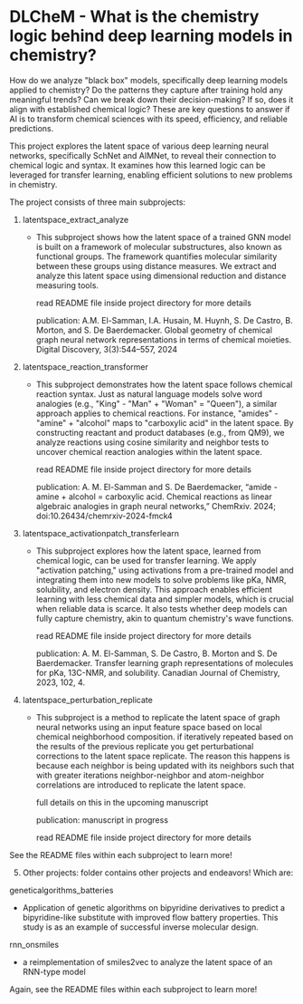 # DLCheM - What is the chemistry logic behind deep learning models in chemistry?

How do we analyze "black box" models, specifically deep learning models applied 
to chemistry? Do the patterns they capture after training hold any meaningful 
trends? Can we break down their decision-making? If so, does it align with 
established chemical logic? These are key questions to answer if AI is to 
transform chemical sciences with its speed, efficiency, and reliable 
predictions.

This project explores the latent space of various deep learning neural networks, 
specifically SchNet and AIMNet, to reveal their connection to chemical logic 
and syntax. It examines how this learned logic can be leveraged for transfer 
learning, enabling efficient solutions to new problems in chemistry.

The project consists of three main subprojects:

1) latentspace_extract_analyze         
   - This subproject shows how the latent space of a trained GNN model is built 
     on a framework of molecular substructures, also known as functional groups. 
     The framework quantifies molecular similarity between these groups using 
     distance measures. We extract and analyze this latent space using dimensional 
     reduction and distance measuring tools.

     read README file inside project directory for more details

     publication: A.M. El-Samman, I.A. Husain, M. Huynh, S. De Castro, B. Morton, 
                  and S. De Baerdemacker. Global geometry of chemical graph neural 
                  network representations in terms of chemical moieties. Digital 
                  Discovery, 3(3):544–557, 2024

2) latentspace_reaction_transformer        
   - This subproject demonstrates how the latent space follows chemical reaction 
     syntax. Just as natural language models solve word analogies (e.g., "King" - 
     "Man" + "Woman" = "Queen"), a similar approach applies to chemical reactions. 
     For instance, "amides" - "amine" + "alcohol" maps to "carboxylic acid" in the 
     latent space. By constructing reactant and product databases (e.g., from QM9), 
     we analyze reactions using cosine similarity and neighbor tests to uncover 
     chemical reaction analogies within the latent space.

     read README file inside project directory for more details

     publication:  A. M. El-Samman and S. De Baerdemacker, “amide - amine + alcohol
                   = carboxylic acid. Chemical reactions as linear algebraic analogies 
                   in graph neural networks,” ChemRxiv. 2024; doi:10.26434/chemrxiv-2024-fmck4

3) latentspace_activationpatch_transferlearn  
   - This subproject explores how the latent space, learned from chemical logic, 
     can be used for transfer learning. We apply "activation patching," using 
     activations from a pre-trained model and integrating them into new models 
     to solve problems like pKa, NMR, solubility, and electron density. This 
     approach enables efficient learning with less chemical data and simpler models, 
     which is crucial when reliable data is scarce. It also tests whether deep models 
     can fully capture chemistry, akin to quantum chemistry's wave functions.

     read README file inside project directory for more details

     publication: A. M. El-Samman, S. De Castro, B. Morton and S. De Baerdemacker. 
                  Transfer learning graph representations of molecules for pKa, 
                  13C-NMR, and solubility. Canadian Journal of Chemistry, 2023, 
                  102, 4.

4) latentspace_perturbation_replicate
   - This subproject is a method to replicate the latent space of graph neural networks
     using an input feature space based on local chemical neighborhood composition. 
     if iteratively repeated based on the results of the previous replicate you get
     perturbational corrections to the latent space replicate. The reason this happens
     is because each neighbor is being updated with its neighbors such that with
     greater iterations neighbor-neighbor and atom-neighbor correlations are introduced
     to replicate the latent space.

     full details on this in the upcoming manuscript

     publication: manuscript in progress

     read README file inside project directory for more details


See the README files within each subproject to learn more!

5) Other projects: folder contains other projects and endeavors! Which are:

  geneticalgorithms_batteries           
   - Application of genetic algorithms on bipyridine derivatives to predict 
     a bipyridine-like substitute with improved flow battery properties. This 
     study is as an example of successful inverse molecular design.

  rnn_onsmiles                         
   - a reimplementation of smiles2vec to analyze the latent space of an RNN-type model


  Again, see the README files within each subproject to learn more!
